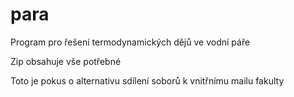 # para
Program pro řešení termodynamických dějů ve vodní páře

Zip obsahuje vše potřebné

Toto je pokus o alternativu sdílení soborů k vnitřnímu mailu fakulty

